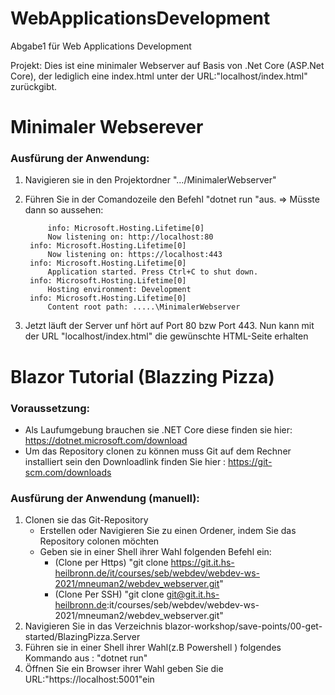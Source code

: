 # WebApplicationsDevelopment
Abgabe1 für Web Applications Development

Projekt: 
Dies ist eine minimaler Webserver auf Basis von .Net Core (ASP.Net Core), der lediglich eine index.html unter der URL:"localhost/index.html" zurückgibt.




# Minimaler Webserever 
### Ausfürung der Anwendung:
1. Navigieren sie in den Projektordner ".../MinimalerWebserver"
2. Führen Sie in der Comandozeile den Befehl "dotnet run "aus.
        => Müsste dann so aussehen:

            info: Microsoft.Hosting.Lifetime[0]
            Now listening on: http://localhost:80
        info: Microsoft.Hosting.Lifetime[0]
            Now listening on: https://localhost:443
        info: Microsoft.Hosting.Lifetime[0]
            Application started. Press Ctrl+C to shut down.
        info: Microsoft.Hosting.Lifetime[0]
            Hosting environment: Development
        info: Microsoft.Hosting.Lifetime[0]
            Content root path: .....\MinimalerWebserver

3. Jetzt läuft der Server unf hört auf Port 80 bzw Port 443. Nun kann mit der URL "localhost/index.html" die gewünschte HTML-Seite erhalten

# Blazor Tutorial (Blazzing Pizza)

### Voraussetzung:
* Als Laufumgebung brauchen sie  .NET Core diese finden sie hier: https://dotnet.microsoft.com/download
* Um das Repository clonen zu können muss Git auf dem Rechner installiert sein den Downloadlink finden Sie hier : https://git-scm.com/downloads
### Ausfürung der Anwendung (manuell):

1. Clonen sie das Git-Repository
    * Erstellen oder Navigieren Sie zu einen Ordener, indem Sie das Repository colonen möchten
    * Geben sie in einer Shell ihrer Wahl folgenden Befehl ein:
        * (Clone per Https) "git clone https://git.it.hs-heilbronn.de/it/courses/seb/webdev/webdev-ws-2021/mneuman2/webdev_webserver.git"
        * (Clone Per SSH)   "git clone git@git.it.hs-heilbronn.de:it/courses/seb/webdev/webdev-ws-2021/mneuman2/webdev_webserver.git"
2. Navigieren Sie in das Verzeichnis blazor-workshop/save-points/00-get-started/BlazingPizza.Server
3. Führen sie in einer Shell ihrer Wahl(z.B Powershell ) folgendes Kommando aus : "dotnet run"
4. Öffnen Sie ein Browser ihrer Wahl geben Sie die URL:"https://localhost:5001"ein
    
